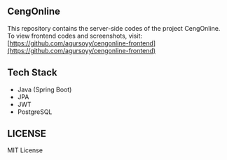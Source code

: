 ## CengOnline
This repository contains the server-side codes of the project CengOnline. To view frontend codes and screenshots, visit: [https://github.com/agursoyy/cengonline-frontend](https://github.com/agursoyy/cengonline-frontend)

## Tech Stack
- Java (Spring Boot)
- JPA
- JWT
- PostgreSQL

## LICENSE

MIT License
